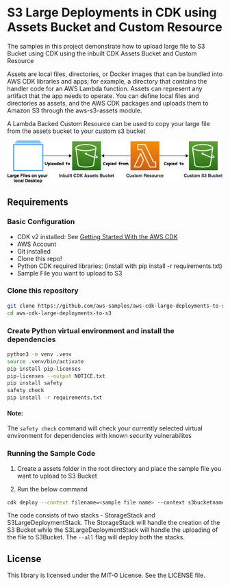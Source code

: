 # S3 Large Deployments in CDK using Assets Bucket and Custom Resource
The samples in this project demonstrate how to upload large file to S3 Bucket using CDK using the inbuilt CDK Assets Bucket and Custom Resource

Assets are local files, directories, or Docker images that can be bundled into AWS CDK libraries and apps; for example, a directory that contains the handler code for an AWS Lambda function. Assets can represent any artifact that the app needs to operate. You can define local files and directories as assets, and the AWS CDK packages and uploads them to Amazon S3 through the aws-s3-assets module.

A Lambda Backed Custom Resource can be used to copy your large file from the assets bucket to your custom s3 bucket


![Demo Project Solution Architecture Diagram](./docs/S3LargeDeployments.png)


## Requirements

### Basic Configuration

- CDK v2 installed: See [Getting Started With the AWS CDK](https://docs.aws.amazon.com/cdk/latest/guide/getting_started.html) 
- AWS Account
- Git installed
- Clone this repo!
- Python CDK required libraries: (install with pip install -r requirements.txt)
- Sample File you want to upload to S3

### Clone this repository
```bash
git clone https://github.com/aws-samples/aws-cdk-large-deployments-to-s3
cd aws-cdk-large-deployments-to-s3
```

### Create Python virtual environment and install the dependencies

```bash
python3 -m venv .venv
source .venv/bin/activate
pip install pip-licenses
pip-licenses --output NOTICE.txt
pip install safety
safety check
pip install -r requirements.txt
```

#### Note:
The ```safety check``` command will check your currently selected virtual environment for dependencies with known security vulnerabilites

### Running the Sample Code

1. Create a assets folder in the root directory and place the sample file you want to upload to S3 Bucket
 
2. Run the below command
```bash
cdk deploy --context filename=<sample file name> --context s3bucketname=<the name of the s3 bucket> --all
```
The code consists of two stacks - StorageStack and S3LargeDeploymentStack.  The StorageStack will handle the creation of the S3 Bucket while the S3LargeDeploymentStack will handle the uploading of the file to S3Bucket.  The ```--all``` flag will deploy both the stacks.

## License

This library is licensed under the MIT-0 License. See the LICENSE file.